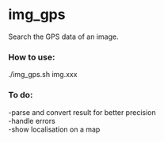 # img_gps
Search the GPS data of an image.

### How to use:  
./img_gps.sh img.xxx

### To do:  
-parse and convert result for better precision  
-handle errors  
-show localisation on a map  
